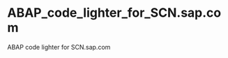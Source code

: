 ABAP_code_lighter_for_SCN.sap.com
=================================

ABAP code lighter for SCN.sap.com
